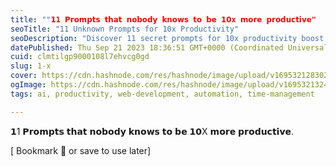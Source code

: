 ```yaml
---
title: ""𝟭1 𝗣𝗿𝗼𝗺𝗽𝘁𝘀 𝘁𝗵𝗮𝘁 𝗻𝗼𝗯𝗼𝗱𝘆 𝗸𝗻𝗼𝘄𝘀 𝘁𝗼 𝗯𝗲 𝟭𝟬x 𝗺𝗼𝗿𝗲 𝗽𝗿𝗼𝗱𝘂𝗰𝘁𝗶𝘃𝗲"
seoTitle: "11 Unknown Prompts for 10x Productivity"
seoDescription: "Discover 11 secret prompts for 10x productivity boost - unlock hidden efficiency with these lesser-known tips. Save now!"
datePublished: Thu Sep 21 2023 18:36:51 GMT+0000 (Coordinated Universal Time)
cuid: clmtilgp9000108l7ehvcg0gd
slug: 1-x
cover: https://cdn.hashnode.com/res/hashnode/image/upload/v1695321283021/0be53998-b074-4514-9a8f-f32791436741.png
ogImage: https://cdn.hashnode.com/res/hashnode/image/upload/v1695321324573/5606c888-2691-421d-b0b7-3b23e7d436cf.png
tags: ai, productivity, web-development, automation, time-management

---
```


𝟭1 𝗣𝗿𝗼𝗺𝗽𝘁𝘀 𝘁𝗵𝗮𝘁 𝗻𝗼𝗯𝗼𝗱𝘆 𝗸𝗻𝗼𝘄𝘀 𝘁𝗼 𝗯𝗲 𝟭𝟬X 𝗺𝗼𝗿𝗲 𝗽𝗿𝗼𝗱𝘂𝗰𝘁𝗶𝘃𝗲.

[ Bookmark 🔖 or save to use later]